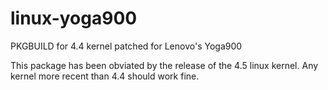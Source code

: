 # linux-yoga900
PKGBUILD for 4.4 kernel patched for Lenovo's Yoga900

This package has been obviated by the release of the 4.5 linux kernel. Any kernel more recent than 4.4 should work fine. 
